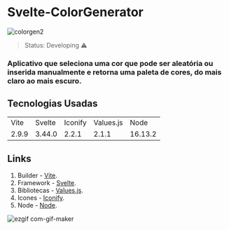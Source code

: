 # Svelte-ColorGenerator

![colorgen2](https://user-images.githubusercontent.com/74113986/177221631-93980eb3-13b4-4899-bfcd-d529c78118fd.png)

> Status: Developing ⚠

### Aplicativo que seleciona uma cor que pode ser aleatória ou inserida manualmente e retorna uma paleta de cores, do mais claro ao mais escuro.

## Tecnologias Usadas

<table>
  <tr>
    <td>Vite</td>
    <td>Svelte</td>
    <td>Iconify</td>
    <td>Values.js</td>
    <td>Node</td>
  </tr>
  <tr>
    <td>2.9.9</td>
    <td>3.44.0</td>
    <td>2.2.1</td>
    <td>2.1.1</td>
    <td>16.13.2</td>
  </tr>
</table>

## Links

1. Builder - [Vite](https://vitejs.dev).
2. Framework - [Svelte](https://svelte.dev).
3. Bibliotecas - [Values.js](https://noeldelgado.github.io/values.js/).
4. Icones - [Iconify](https://iconify.design).
5. Node - [Node](https://nodejs.org/en/).

![ezgif com-gif-maker](https://user-images.githubusercontent.com/74113986/177223264-14c04b6d-6d21-4da0-a49c-c55059c2495a.gif)
